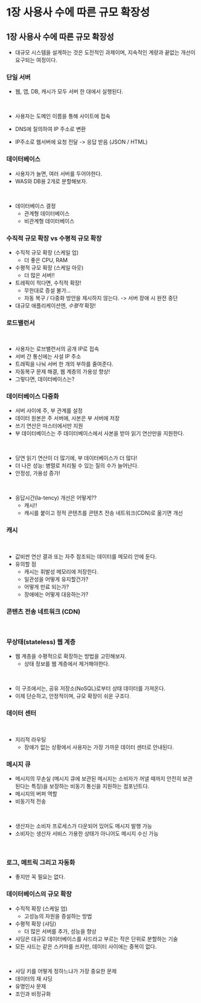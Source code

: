 # 1장 사용사 수에 따른 규모 확장성

## 1장 사용사 수에 따른 규모 확장성

* 대규모 시스템을 설계하는 것은 도전적인 과제이며, 지속적인 계량과 끝없는 개선이 요구되는 여정이다.

### 단일 서버

*   웹, 앱, DB, 캐시가 모두 서버 한 대에서 실행된다.

    <figure><img src="../.gitbook/assets/스크린샷 2025-05-05 오후 1.49.11.png" alt=""><figcaption></figcaption></figure>
* 사용자는 도메인 이름을 통해 사이트에 접속
* DNS에 질의하여 IP 주소로 변환
* IP주소로 웹서버에 요청 전달 -> 응답 받음 (JSON / HTML)

### 데이터베이스

* 사용자가 늘면, 여러 서버를 두어야한다.
* WAS와 DB용 2개로 분할해보자.

<figure><img src="../.gitbook/assets/스크린샷 2025-05-05 오후 1.51.20.png" alt=""><figcaption></figcaption></figure>

* 데이터베이스 결정
  * 관계형 데이터베이스
  * 비관계형 데이터베이스

### 수직적 규모 확장 vs 수평적 규모 확장

* 수직적 규모 확장 (스케일 업)
  * 더 좋은 CPU, RAM
* 수평적 규모 확장 (스케일 아웃)
  * 더 많은 서버!!
* 트레픽이 적다면, 수직적 확장!
  * 무한대로 증설 불가...
  * 자동 복구 / 다중화 방안을 제시하지 않는다. -> 서버 장애 시 완전 중단
* 대규모 애플리케이션엔, _수평적_ 확장!

### 로드밸런서

<figure><img src="../.gitbook/assets/스크린샷 2025-05-05 오후 1.53.41.png" alt=""><figcaption></figcaption></figure>

* 사용자는 로브밸런서의 공개 IP로 접속
* 서버 간 통신에는 사설 IP 주소
* 트래픽을 나눠 서버 한 개의 부하를 줄여준다.
* 자동복구 문제 해결, 웹 계층의 가용성 향상!
* 그렇다면, 데이터베이스는?

### 데이터베이스 다중화

* 서버 사이에 주, 부 관계를 설정
* 데이터 원본은 주 서버에, 사본은 부 서버에 저장
* 쓰기 연산은 마스터에서만 지원
* 부 데이터베이스는 주 데이터베이스에서 사본을 받아 읽기 연산만을 지원한다.

<figure><img src="../.gitbook/assets/스크린샷 2025-05-05 오후 1.57.41.png" alt=""><figcaption></figcaption></figure>

* 당연 읽기 연산이 더 많기에, 부 데이터베이스가 더 많다!
* 더 나은 성능: 병렬로 처리될 수 있는 질의 수가 늘어난다.
* 안정성, 가용성 증가!

<figure><img src="../.gitbook/assets/스크린샷 2025-05-05 오후 1.58.36.png" alt=""><figcaption></figcaption></figure>

* 응답시간(la-tency) 개선은 어떻게??
  * 캐시!!
  * 캐시를 붙이고 정적 콘텐츠를 콘텐츠 전송 네트워크(CDN)로 옮기면 개선

### 캐시

<figure><img src="../.gitbook/assets/스크린샷 2025-05-05 오후 2.01.15.png" alt=""><figcaption></figcaption></figure>

* 값비싼 연산 결과 또는 자주 참조되는 데이터를 메모리 안에 둔다.
* 유의할 점
  * 캐시는 휘발성 메모리에 저장한다.
  * 일관성을 어떻게 유지할건가?
  * 어떻게 만료 되는가?
  * 장애에는 어떻게 대응하는가?

### 콘텐츠 전송 네트워크 (CDN)

<figure><img src="../.gitbook/assets/스크린샷 2025-05-05 오후 2.01.34.png" alt=""><figcaption></figcaption></figure>

### 무상태(stateless) 웹 계층

* 웹 계층을 수평적으로 확장하는 방법을 고민해보자.
  * 상태 정보를 웹 계층에서 제거해야한다.

<figure><img src="../.gitbook/assets/스크린샷 2025-05-05 오후 2.35.14.png" alt=""><figcaption></figcaption></figure>

* 이 구조에서는, 공유 저장소(NoSQL)로부터 상태 데이터를 가져온다.
* 이제 단순하고, 안정적이며, 규모 확장이 쉬운 구조다.

### 데이터 센터

<figure><img src="../.gitbook/assets/스크린샷 2025-05-05 오후 2.36.26.png" alt=""><figcaption></figcaption></figure>

* 지리적 라우팅
  * 장애가 없는 상황에서 사용자는 가장 가까운 데이터 센터로 안내된다.

### 메시지 큐

* 메시지의 무손실 (메시지 큐에 보관된 메시지는 소비자가 꺼낼 때까지 안전히 보관된다는 특징)을 보장하는 비동기 통신을 지원하는 컴포넌트다.
* 메시지의 버퍼 역할
* 비동기적 전송

<figure><img src="../.gitbook/assets/스크린샷 2025-05-05 오후 2.38.16.png" alt=""><figcaption></figcaption></figure>

* 생산자는 소비자 프로세스가 다운되어 있어도 메시지 발행 가능
* 소비자는 생산자 서비스 가용한 상태가 아니어도 메시지 수신 가능

<figure><img src="../.gitbook/assets/스크린샷 2025-05-05 오후 2.38.51.png" alt=""><figcaption></figcaption></figure>

### 로그, 메트릭 그리고 자동화

* 좋지만 꼭 필요는 없다.

### 데이터베이스의 규모 확장

* 수직적 확장 (스케일 업)
  * 고성능의 자원을 증설하는 방법
* 수평적 확장 (샤딩)
  * 더 많은 서버를 추가, 성능을 향상
* 샤딩은 대규모 데이터베이스를 샤드라고 부르는 작은 단위로 분할하는 기술
* 모든 샤드는 같은 스키마를 쓰지만, 데이터 사이에는 중복이 없다.

<figure><img src="../.gitbook/assets/스크린샷 2025-05-05 오후 2.42.04.png" alt=""><figcaption></figcaption></figure>

* 샤딩 키를 어떻게 정하느냐가 가장 중요한 문제
* 데이터의 재 샤딩
* 유명인사 문제
* 조인과 비정규화

<figure><img src="../.gitbook/assets/스크린샷 2025-05-05 오후 2.44.58.png" alt=""><figcaption></figcaption></figure>

